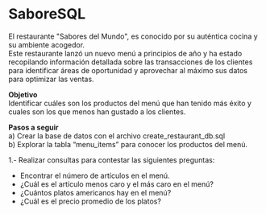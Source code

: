 # SaboreSQL  
El restaurante "Sabores del Mundo", es conocido por su auténtica cocina y su ambiente
acogedor.  
Este restaurante lanzó un nuevo menú a principios de año y ha estado recopilando
información detallada sobre las transacciones de los clientes para identificar áreas de
oportunidad y aprovechar al máximo sus datos para optimizar las ventas.  
  
**Objetivo**  
Identificar cuáles son los productos del menú que han tenido más éxito y cuales son los que
menos han gustado a los clientes.  
  
**Pasos a seguir**  
a) Crear la base de datos con el archivo create_restaurant_db.sql  
b) Explorar la tabla “menu_items” para conocer los productos del menú.  
  
1.- Realizar consultas para contestar las siguientes preguntas:  
* Encontrar el número de artículos en el menú.  
* ¿Cuál es el artículo menos caro y el más caro en el menú?  
* ¿Cuántos platos americanos hay en el menú?  
* ¿Cuál es el precio promedio de los platos?  
